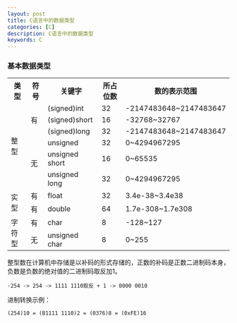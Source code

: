 ```yaml
---
layout: post
title: C语言中的数据类型
categories: [C]
description: C语言中的数据类型
keywords: C
---
```


### 基本数据类型


<table>
    <tr>
        <th>类型</th>
        <th>符号</th>
        <th>关键字</th>
        <th>所占位数</th>
        <th>数的表示范围</th>
    </tr>
    <tr>
        <td rowspan="9">整型</td>
        <td rowspan="4">有</td>
        <td>(signed)int</td>
        <td>32</td>
        <td>-2147483648~2147483647</td>
    </tr>
    <tr>
        <td>(signed)short</td>
        <td>16</td>
        <td>-32768~32767</td>
    <tr>
    <tr>
        <td>(signed)long</td>
        <td>32</td>
        <td>-2147483648~2147483647</td>
    <tr>
    <tr>
        <td rowspan="4">无</td>
        <td>unsigned</td>
        <td>32</td>
        <td>0~4294967295</td>
    <tr>
    <tr>
        <td>unsigned short</td>
        <td>16</td>
        <td>0~65535</td>
    </tr>
    <tr>
        <td>unsigned long</td>
        <td>32</td>
        <td>0~4294967295</td>
    </tr>
    <tr>
        <td rowspan="2">实型</td>
        <td>有</td>
        <td>float</td>
        <td>32</td>
        <td>3.4e-38~3.4e38</td>
    </tr>
    <tr>
        <td>有</td>
        <td>double</td>
        <td>64</td>
        <td>1.7e-308~1.7e308</td>
    </tr>
    <tr>
        <td rowspan="2">字符型</td>
        <td>有</td>
        <td>char</td>
        <td>8</td>
        <td>-128~127</td>
    </tr>
    <tr>
        <td>无</td>
        <td>unsigned char</td>
        <td>8</td>
        <td>0~255</td>
    </tr>
</table>

整型数在计算机中存储是以补码的形式存储的，正数的补码是正数二进制码本身，负数是负数的绝对值的二进制码取反加1。

```
-254 -> 254 -> 1111 1110取反 + 1 -> 0000 0010
```

进制转换示例：

```
(254)10 = (B1111 1110)2 = (0376)8 = (0xFE)16
```

